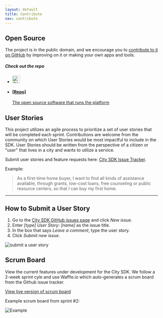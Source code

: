 ```yaml
---
layout: default
title: Contribute
nav: contribute
---
```

## Open Source ##

The project is in the public domain, and we encourage you to [contribute to it on GitHub](https://github.com/uscensusbureau/citysdk) by improving on it or making your own apps and tools.

##### Check out the repo

<ul class="repo-list no-padding">
  <li class="list-icon">
    <p class="image-wrap">
      <img src="http://usg-website-templates.github.io/developer-hub/static/img/octocat.png" width="25px" title="Github">
    </p>
  </li>
  <li>
    <a href="https://github.com/uscensusbureau/citysdk">
      <h4>[Repo]</h4>
      <p>The open source software that runs the platform</p>
    </a>
  </li>
</ul>
<body id="contribute"></body>

## User Stories ##

This project utilizes an agile process to prioritize a set of user stories that will be completed each sprint.  Contributions are welcome from the community on which User Stories would be most impactful to include in the SDK.  User Stories should be written from the perspective of a citizen or "user" that lives in a city and wants to utilize a service.  

Submit user stories and feature requests here: [City SDK Issue Tracker](https://github.com/uscensusbureau/citysdk/issues).

Example:

> As a first-time home buyer, I want to find all kinds of assistance available, through grants, low-cost loans, free counseling or public resource centers, so that I can buy my first home.


----------


## How to Submit a User Story ##

1. Go to the [City SDK GitHub issues page](https://github.com/uscensusbureau/citysdk/issues) and click _New issue_.
2. Enter _[type] User Story: [name]_ as the issue title.
3. In the box that says _Leave a comment_, type the user story.
4. Click _Submit new issue_.

![submit a user story](https://raw.githubusercontent.com/uscensusbureau/citysdk/gh-pages/static/img/submit-user-story.png)

## Scrum Board ##

View the current features under development for the City SDK.  We follow a 2-week sprint cyle and use Waffle.io which auto-generates a scrum board from the Github issue tracker. 

[View live version of scrum board](https://waffle.io/uscensusbureau/citysdk)

Example scrum board from sprint #2:

![Example](https://raw.githubusercontent.com/uscensusbureau/citysdk/gh-pages/static/img/scrumboard.png)
